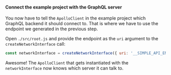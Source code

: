 #### Connect the example project with the GraphQL server

You now have to tell the `ApolloClient` in the example project which GraphQL backend it should connect to. That is where we have to use the endpoint we generated in the previous step.

Open `./src/root.js` and provide the endpoint as the `uri` argument to the `createNetworkInterface` call:

```js
const networkInterface = createNetworkInterface({ uri: '__SIMPLE_API_ENDPOINT__' })
```

Awesome! The `ApolloClient` that gets instantiated with the `networkInterface` now knows which server it can talk to.

